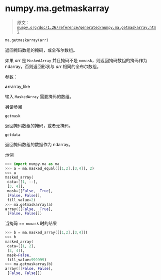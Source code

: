 # numpy.ma.getmaskarray

> 原文：[`numpy.org/doc/1.26/reference/generated/numpy.ma.getmaskarray.html`](https://numpy.org/doc/1.26/reference/generated/numpy.ma.getmaskarray.html)

```py
ma.getmaskarray(arr)
```

返回掩码数组的掩码，或全布尔数组。

如果 *arr* 是 `MaskedArray` 并且掩码不是 `nomask`，则返回掩码数组的掩码作为 ndarray，否则返回形状与 *arr* 相同的全布尔数组。

参数：

**arr**array_like

输入 `MaskedArray` 需要掩码的数组。

另请参阅

`getmask`

返回掩码数组的掩码，或者无掩码。

`getdata`

返回掩码数组的数据作为 ndarray。

示例

```py
>>> import numpy.ma as ma
>>> a = ma.masked_equal([[1,2],[3,4]], 2)
>>> a
masked_array(
 data=[[1, --],
 [3, 4]],
 mask=[[False,  True],
 [False, False]],
 fill_value=2)
>>> ma.getmaskarray(a)
array([[False,  True],
 [False, False]]) 
```

当掩码 == `nomask` 时的结果

```py
>>> b = ma.masked_array([[1,2],[3,4]])
>>> b
masked_array(
 data=[[1, 2],
 [3, 4]],
 mask=False,
 fill_value=999999)
>>> ma.getmaskarray(b)
array([[False, False],
 [False, False]]) 
```
